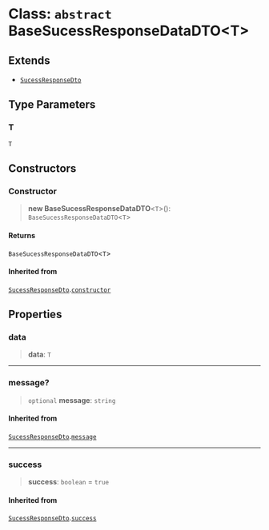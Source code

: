 # Class: `abstract` BaseSucessResponseDataDTO\<T\>

## Extends

- [`SucessResponseDto`](/api/dtos/Class.SucessResponseDto.md)

## Type Parameters

### T

`T`

## Constructors

<a id="constructor"></a>

### Constructor

> **new BaseSucessResponseDataDTO**\<`T`\>(): `BaseSucessResponseDataDTO`\<`T`\>

#### Returns

`BaseSucessResponseDataDTO`\<`T`\>

#### Inherited from

[`SucessResponseDto`](/api/dtos/Class.SucessResponseDto.md).[`constructor`](/api/dtos/Class.SucessResponseDto.md#constructor)

## Properties

<a id="data"></a>

### data

> **data**: `T`

***

<a id="message"></a>

### message?

> `optional` **message**: `string`

#### Inherited from

[`SucessResponseDto`](/api/dtos/Class.SucessResponseDto.md).[`message`](/api/dtos/Class.SucessResponseDto.md#message)

***

<a id="success"></a>

### success

> **success**: `boolean` = `true`

#### Inherited from

[`SucessResponseDto`](/api/dtos/Class.SucessResponseDto.md).[`success`](/api/dtos/Class.SucessResponseDto.md#success)
